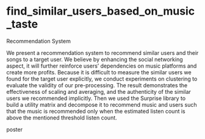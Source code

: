 # find_similar_users_based_on_music_taste
Recommendation System

We present a recommendation system to recommend similar users and their songs to a target user. We believe by enhancing the social networking aspect, it will further reinforce users’ dependencies on music platforms and create more profits. Because it is difficult to measure the similar users we found for the target user explicitly, we conduct experiments on clustering to evaluate the validity of our pre-processing. The result demonstrates the effectiveness of scaling and averaging, and the authenticity of the similar users we recommended implicitly. Then we used the Surprise library to build a utility matrix and decompose it to recommend music and users such that the music is recommended only when the estimated listen count is above the mentioned threshold listen count.

poster

